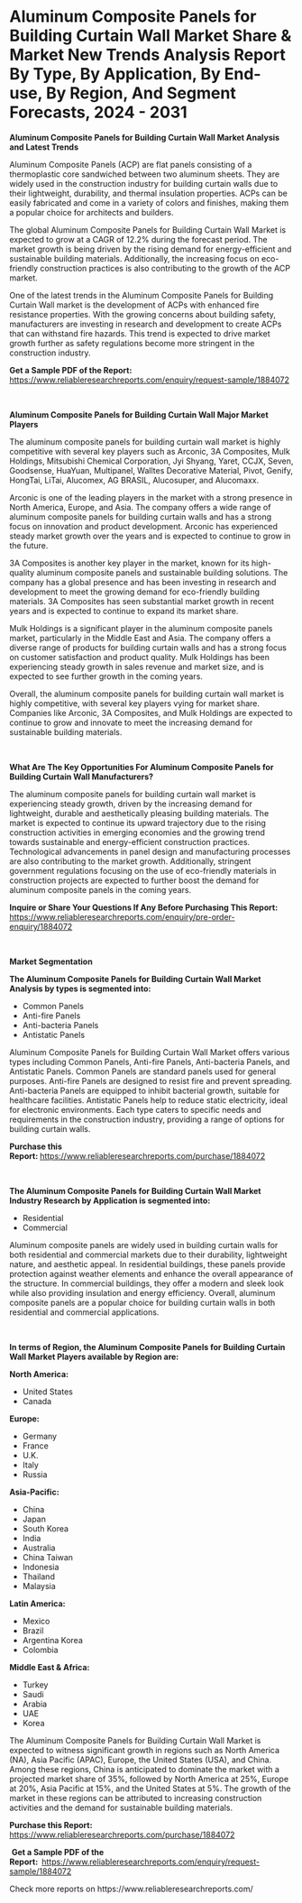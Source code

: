 <p><h1>Aluminum Composite Panels for Building Curtain Wall Market Share & Market New Trends Analysis Report By Type, By Application, By End-use, By Region, And Segment Forecasts, 2024 - 2031</h1></p><p><strong>Aluminum Composite Panels for Building Curtain Wall Market Analysis and Latest Trends</strong></p>
<p><p>Aluminum Composite Panels (ACP) are flat panels consisting of a thermoplastic core sandwiched between two aluminum sheets. They are widely used in the construction industry for building curtain walls due to their lightweight, durability, and thermal insulation properties. ACPs can be easily fabricated and come in a variety of colors and finishes, making them a popular choice for architects and builders.</p><p>The global Aluminum Composite Panels for Building Curtain Wall Market is expected to grow at a CAGR of 12.2% during the forecast period. The market growth is being driven by the rising demand for energy-efficient and sustainable building materials. Additionally, the increasing focus on eco-friendly construction practices is also contributing to the growth of the ACP market.</p><p>One of the latest trends in the Aluminum Composite Panels for Building Curtain Wall market is the development of ACPs with enhanced fire resistance properties. With the growing concerns about building safety, manufacturers are investing in research and development to create ACPs that can withstand fire hazards. This trend is expected to drive market growth further as safety regulations become more stringent in the construction industry.</p></p>
<p><strong>Get a Sample PDF of the Report:&nbsp;</strong> <a href="https://www.reliableresearchreports.com/enquiry/request-sample/1884072">https://www.reliableresearchreports.com/enquiry/request-sample/1884072</a></p>
<p>&nbsp;</p>
<p><strong>Aluminum Composite Panels for Building Curtain Wall Major Market Players</strong></p>
<p><p>The aluminum composite panels for building curtain wall market is highly competitive with several key players such as Arconic, 3A Composites, Mulk Holdings, Mitsubishi Chemical Corporation, Jyi Shyang, Yaret, CCJX, Seven, Goodsense, HuaYuan, Multipanel, Walltes Decorative Material, Pivot, Genify, HongTai, LiTai, Alucomex, AG BRASIL, Alucosuper, and Alucomaxx.</p><p>Arconic is one of the leading players in the market with a strong presence in North America, Europe, and Asia. The company offers a wide range of aluminum composite panels for building curtain walls and has a strong focus on innovation and product development. Arconic has experienced steady market growth over the years and is expected to continue to grow in the future.</p><p>3A Composites is another key player in the market, known for its high-quality aluminum composite panels and sustainable building solutions. The company has a global presence and has been investing in research and development to meet the growing demand for eco-friendly building materials. 3A Composites has seen substantial market growth in recent years and is expected to continue to expand its market share.</p><p>Mulk Holdings is a significant player in the aluminum composite panels market, particularly in the Middle East and Asia. The company offers a diverse range of products for building curtain walls and has a strong focus on customer satisfaction and product quality. Mulk Holdings has been experiencing steady growth in sales revenue and market size, and is expected to see further growth in the coming years.</p><p>Overall, the aluminum composite panels for building curtain wall market is highly competitive, with several key players vying for market share. Companies like Arconic, 3A Composites, and Mulk Holdings are expected to continue to grow and innovate to meet the increasing demand for sustainable building materials.</p></p>
<p>&nbsp;</p>
<p><strong>What Are The Key Opportunities For Aluminum Composite Panels for Building Curtain Wall Manufacturers?</strong></p>
<p><p>The aluminum composite panels for building curtain wall market is experiencing steady growth, driven by the increasing demand for lightweight, durable and aesthetically pleasing building materials. The market is expected to continue its upward trajectory due to the rising construction activities in emerging economies and the growing trend towards sustainable and energy-efficient construction practices. Technological advancements in panel design and manufacturing processes are also contributing to the market growth. Additionally, stringent government regulations focusing on the use of eco-friendly materials in construction projects are expected to further boost the demand for aluminum composite panels in the coming years.</p></p>
<p><strong>Inquire or Share Your Questions If Any Before Purchasing This Report:</strong> <a href="https://www.reliableresearchreports.com/enquiry/pre-order-enquiry/1884072">https://www.reliableresearchreports.com/enquiry/pre-order-enquiry/1884072</a></p>
<p>&nbsp;</p>
<p><strong>Market Segmentation</strong></p>
<p><strong>The Aluminum Composite Panels for Building Curtain Wall Market Analysis by types is segmented into:</strong></p>
<p><ul><li>Common Panels</li><li>Anti-fire Panels</li><li>Anti-bacteria Panels</li><li>Antistatic Panels</li></ul></p>
<p><p>Aluminum Composite Panels for Building Curtain Wall Market offers various types including Common Panels, Anti-fire Panels, Anti-bacteria Panels, and Antistatic Panels. Common Panels are standard panels used for general purposes. Anti-fire Panels are designed to resist fire and prevent spreading. Anti-bacteria Panels are equipped to inhibit bacterial growth, suitable for healthcare facilities. Antistatic Panels help to reduce static electricity, ideal for electronic environments. Each type caters to specific needs and requirements in the construction industry, providing a range of options for building curtain walls.</p></p>
<p><strong>Purchase this Report:&nbsp;</strong><a href="https://www.reliableresearchreports.com/purchase/1884072">https://www.reliableresearchreports.com/purchase/1884072</a></p>
<p>&nbsp;</p>
<p><strong>The Aluminum Composite Panels for Building Curtain Wall Market Industry Research by Application is segmented into:</strong></p>
<p><ul><li>Residential</li><li>Commercial</li></ul></p>
<p><p>Aluminum composite panels are widely used in building curtain walls for both residential and commercial markets due to their durability, lightweight nature, and aesthetic appeal. In residential buildings, these panels provide protection against weather elements and enhance the overall appearance of the structure. In commercial buildings, they offer a modern and sleek look while also providing insulation and energy efficiency. Overall, aluminum composite panels are a popular choice for building curtain walls in both residential and commercial applications.</p></p>
<p>&nbsp;</p>
<p><strong>In terms of Region, the Aluminum Composite Panels for Building Curtain Wall Market Players available by Region are:</strong></p>
<p>
    <p> <strong> North America: </strong>
        <ul>
            <li>United States</li>
            <li>Canada</li>
        </ul>
        </p> 
    <p> <strong> Europe: </strong>
        <ul>
            <li>Germany</li>
            <li>France</li>
            <li>U.K.</li>
            <li>Italy</li>
            <li>Russia</li>
        </ul>
        </p> 
    <p> <strong> Asia-Pacific: </strong>
        <ul>
            <li>China</li>
            <li>Japan</li>
            <li>South Korea</li>
            <li>India</li>
            <li>Australia</li>
            <li>China Taiwan</li>
            <li>Indonesia</li>
            <li>Thailand</li>
            <li>Malaysia</li>
        </ul>
        </p> 
    <p> <strong> Latin America: </strong>
        <ul>
            <li>Mexico</li>
            <li>Brazil</li>
            <li>Argentina Korea</li>
            <li>Colombia</li>
        </ul>
        </p> 
    <p> <strong> Middle East & Africa: </strong>
        <ul>
            <li>Turkey</li>
            <li>Saudi</li>
            <li>Arabia</li>
            <li>UAE</li>
            <li>Korea</li>
        </ul>
    </p>
    </p>
<p><p>The Aluminum Composite Panels for Building Curtain Wall Market is expected to witness significant growth in regions such as North America (NA), Asia Pacific (APAC), Europe, the United States (USA), and China. Among these regions, China is anticipated to dominate the market with a projected market share of 35%, followed by North America at 25%, Europe at 20%, Asia Pacific at 15%, and the United States at 5%. The growth of the market in these regions can be attributed to increasing construction activities and the demand for sustainable building materials.</p></p>
<p><strong>Purchase this Report: </strong><a href="https://www.reliableresearchreports.com/purchase/1884072">https://www.reliableresearchreports.com/purchase/1884072</a></p>
<p>&nbsp;<strong>Get a Sample PDF of the Report:&nbsp;&nbsp;</strong><a href="https://www.reliableresearchreports.com/enquiry/request-sample/1884072">https://www.reliableresearchreports.com/enquiry/request-sample/1884072</a></p>
<p><strong></strong></p>
<p>Check more reports on https://www.reliableresearchreports.com/</p>